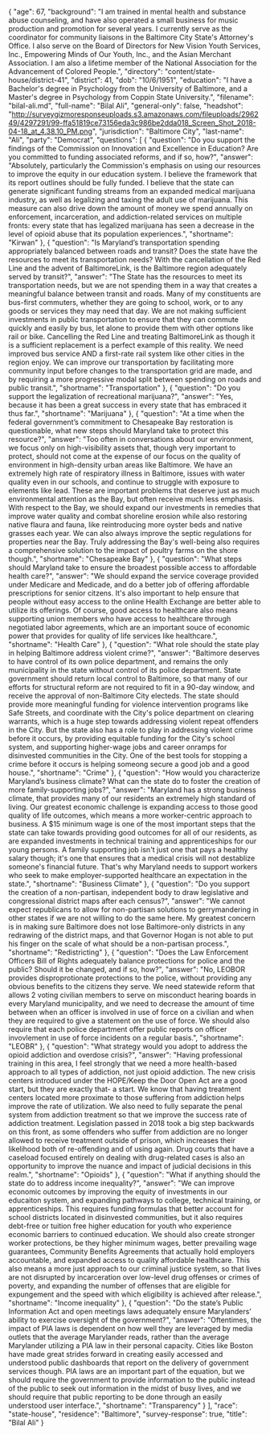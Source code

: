 {
  "age": 67,
  "background": "I am trained in mental health and substance abuse counseling, and have also operated a small business for music production and promotion for several years. I currently serve as the coordinator for community liaisons in the Baltimore City State's Attorney's Office. I also serve on the Board of Directors for New Vision Youth Services, Inc., Empowering Minds of Our Youth, Inc., and the Asian Merchant Association. I am also a lifetime member of the National Association for the Advancement of Colored People.",
  "directory": "content/state-house/district-41",
  "district": 41,
  "dob": "10/6/1951",
  "education": "I have a Bachelor's degree in Psychology from the  University of Baltimore, and a Master's degree in Psychology from Coppin State University.",
  "filename": "bilal-ali.md",
  "full-name": "Bilal Ali",
  "general-only": false,
  "headshot": "http://surveygizmoresponseuploads.s3.amazonaws.com/fileuploads/296249/4297291/99-ffa51819ce73156eda3c986be2dda018_Screen_Shot_2018-04-18_at_4.38.10_PM.png",
  "jurisdiction": "Baltimore City",
  "last-name": "Ali",
  "party": "Democrat",
  "questions": [
    {
      "question": "Do you support the findings of the Commission on Innovation and Excellence in Education? Are you committed to funding associated reforms, and if so, how?",
      "answer": "Absolutely, particularly the Commission's emphasis on using our resources to improve the equity in our education system. I believe the framework that its report outlines should be fully funded. I believe that the state can generate significant funding streams from an expanded medical marijuana industry, as well as legalizing and taxing the adult use of marijuana. This measure can also drive down the amount of money we spend annually on enforcement, incarceration, and addiction-related services on multiple fronts: every state that has legalized marijuana has seen a decrease in the level of opioid abuse that its population experiences.",
      "shortname": "Kirwan"
    },
    {
      "question": "Is Maryland’s transportation spending appropriately balanced between roads and transit? Does the state have the resources to meet its transportation needs? With the cancellation of the Red Line and the advent of BaltimoreLink, is the Baltimore region adequately served by transit?",
      "answer": "The State has the resources to meet its transportation needs, but we are not spending them in a way that creates a meaningful balance between transit and roads. Many of my constituents are bus-first commuters, whether they are going to school, work, or to any goods or services they may need that day. We are not making sufficient investments in public transportation to ensure that they can commute quickly and easily by bus, let alone to provide them with other options like rail or bike. Cancelling the Red Line and treating BaltimoreLink as though it is a sufficient replacement is a perfect example of this reality. We need improved bus service AND a first-rate rail system like other cities in the region enjoy.   We can improve our transportation by facilitating more community input before changes to the transportation grid are made, and by requiring a more progressive modal split between spending on roads and public transit.",
      "shortname": "Transportation"
    },
    {
      "question": "Do you support the legalization of recreational marijuana?",
      "answer": "Yes, because it has been a great success in every state that has embraced it thus far.",
      "shortname": "Marijuana"
    },
    {
      "question": "At a time when the federal government’s commitment to Chesapeake Bay restoration is questionable, what new steps should Maryland take to protect this resource?",
      "answer": "Too often in conversations about our environment, we focus only on high-visibility assets that, though very important to protect, should not come at the expense of our focus on the quality of environment in high-density urban areas like Baltimore. We have an extremely high rate of respiratory illness in Baltimore, issues with water quality even in our schools, and continue to struggle with exposure to elements like lead. These are important problems that deserve just as much environmental attention as the Bay, but often receive much less emphasis.   With respect to the Bay, we should expand our investments in remedies that improve water quality and combat shoreline erosion while also restoring native flaura and fauna, like reintroducing more oyster beds and native grasses each year. We can also always improve the septic regulations for properties near the Bay. Truly addressing the Bay's well-being also requires a comprehensive solution to the impact of poultry farms on the shore though.",
      "shortname": "Chesapeake Bay"
    },
    {
      "question": "What steps should Maryland take to ensure the broadest possible access to affordable health care?",
      "answer": "We should expand the service coverage provided under Medicare and Medicade, and do a better job of offering affordable prescriptions for senior citzens. It's also important to help ensure that people without easy access to the online Health Exchange are better able to utilize its offerings. Of course, good access to healthcare also means supporting union members who have access to healthcare through negotiated labor agreements, which are an important souce of economic power that provides for quality of life services like healthcare.",
      "shortname": "Health Care"
    },
    {
      "question": "What role should the state play in helping Baltimore address violent crime?",
      "answer": "Baltimore deserves to have control of its own police department, and remains the only municipality in the state without control of its police department. State government should return local control to Baltimore, so that many of our efforts for structural reform are not required to fit in a 90-day window, and receive the approval of non-Baltimore City electeds.   The state should provide more meaningful funding for violence intervention programs like Safe Streets, and coordinate with the City's police department on clearing warrants, which is a huge step towards addressing violent repeat offenders in the City. But the state also has a role to play in addressing violent crime before it occurs, by providing equitable funding for the City's school system, and supporting higher-wage jobs and career onramps for disinvested communities in the City. One of the best tools for stopping a crime before it occurs is helping someong secure a good job and a good house.",
      "shortname": "Crime"
    },
    {
      "question": "How would you characterize Maryland’s business climate? What can the state do to foster the creation of more family-supporting jobs?",
      "answer": "Maryland has a strong business climate, that provides many of our residents an extremely high standard of living. Our greatest economic challenge is expanding access to those good quality of life outcomes, which means a more worker-centric approach to business. A $15 minimum wage is one of the most important steps that the state can take towards providing good outcomes for all of our residents, as are expanded investments in technical training and apprenticeships for our young persons. A family supporting job isn't just one that pays a healthy salary though; it's one that ensures that a medical crisis will not destablize someone's financial future. That's why Maryland needs to support workers who seek to make employer-supported healthcare an expectation in the state.",
      "shortname": "Business Climate"
    },
    {
      "question": "Do you support the creation of a non-partisan, independent body to draw legislative and congressional district maps after each census?",
      "answer": "We cannot expect republicans to allow for non-partisan solutions to gerrymandering in other states if we are not willing to do the same here. My greatest concern is in making sure Baltimore does not lose Baltimore-only districts in any redrawing of the district maps, and that Governor Hogan is not able to put his finger on the scale of what should be a non-partisan process.",
      "shortname": "Redistricting"
    },
    {
      "question": "Does the Law Enforcement Officers Bill of Rights adequately balance protections for police and the public? Should it be changed, and if so, how?",
      "answer": "No, LEOBOR provides disproprotionate protections to the police, without providing any obvious benefits to the citizens they serve. We need statewide reform that allows 2 voting civilian members to serve on misconduct hearing boards in every Maryland municipality, and we need to decrease the amount of time between when an officer is involved in use of force on a civilian and when they are required to give a statement on the use of force. We should also require that each police department offer public reports on officer invovlement in use of force incidents on a regular basis.",
      "shortname": "LEOBR"
    },
    {
      "question": "What strategy would you adopt to address the opioid addiction and overdose crisis?",
      "answer": "Having professional training in this area, I feel strongly that we need a more health-based approach to all types of addiction, not just opioid addiction. The new crisis centers introduced under the HOPE/Keep the Door Open Act are a good start, but they are exactly that- a start. We know that having treatment centers located more proximate to those suffering from addiction helps improve the rate of utilization. We also need to fully separate the penal system from addiction treatment so that we improve the success rate of addiction treatment. Legislation passed in 2018 took a big step backwards on this front, as some offenders who suffer from addiction are no longer allowed to receive treatment outside of prison, which increases their likelihood both of re-offending and of using again. Drug courts that have a caseload focused entirely on dealing with drug-related cases is also an opportunity to improve the nuance and impact of judicial decisions in this realm.",
      "shortname": "Opioids"
    },
    {
      "question": "What if anything should the state do to address income inequality?",
      "answer": "We can improve economic outcomes by improving the equity of investments in our educaiton system, and expanding pathways to college, technical training, or apprenticeships. This requires funding formulas that better account for school districts located in disinvested communities, but it also requires debt-free or tuition free higher education for youth who experience economic barriers to continued education. We should also create stronger worker protections, be they higher minimum wages, better prevailing wage guarantees, Community Benefits Agreements that actually hold employers accountable, and expanded access to quality affordable healthcare. This also means a more just approach to our criminal justice system, so that lives are not disrupted by incarceration over low-level drug offenses or crimes of poverty, and expanding the number of offenses that are eligible for expungement and the speed with which eligibility is achieved after release.",
      "shortname": "Income inequality"
    },
    {
      "question": "Do the state’s Public Information Act and open meetings laws adequately ensure Marylanders’ ability to exercise oversight of the government?",
      "answer": "Oftentimes, the impact of PIA laws is dependent on how well they are leveraged by media outlets that the average Marylander reads, rather than the average Marylander utilizing a PIA law in their personal capacity. Cities like Boston have made great strides forward in creating easily accessed and understood public dashboards that report on the delivery of government services though. PIA laws are an important part of the equation, but we should require the government to provide information to the public instead of the public to seek out information in the midst of busy lives, and we should require that public reporting to be done through an easily understood user interface.",
      "shortname": "Transparency"
    }
  ],
  "race": "state-house",
  "residence": "Baltimore",
  "survey-response": true,
  "title": "Bilal Ali"
}
